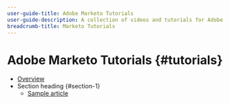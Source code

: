 ```yaml
---
user-guide-title: Adobe Marketo Tutorials
user-guide-description: A collection of videos and tutorials for Adobe Marketo.
breadcrumb-title: Marketo Tutorials
---
```


# Adobe Marketo Tutorials {#tutorials}

+ [Overview](overview.md)
+ Section heading {#section-1}
  + [Sample article](sample-article.md)

<!--

Articles must be added to this TOC file in order to render.

Use this list format to specify links to articles and section headings that expand and collapse in the left rail of the user guide.

An article link CANNOT be used as a section heading.
-->
